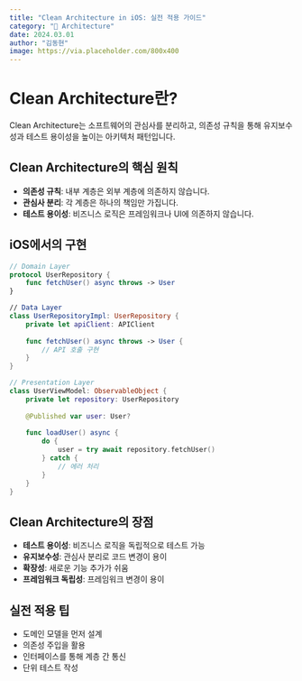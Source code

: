 ```yaml
---
title: "Clean Architecture in iOS: 실전 적용 가이드"
category: "🔧 Architecture"
date: 2024.03.01
author: "김동현"
image: https://via.placeholder.com/800x400
---
```


# Clean Architecture란?

Clean Architecture는 소프트웨어의 관심사를 분리하고, 의존성 규칙을 통해 유지보수성과 테스트 용이성을 높이는 아키텍처 패턴입니다.

## Clean Architecture의 핵심 원칙

* **의존성 규칙**: 내부 계층은 외부 계층에 의존하지 않습니다.
* **관심사 분리**: 각 계층은 하나의 책임만 가집니다.
* **테스트 용이성**: 비즈니스 로직은 프레임워크나 UI에 의존하지 않습니다.

## iOS에서의 구현

```swift
// Domain Layer
protocol UserRepository {
    func fetchUser() async throws -> User
}

// Data Layer
class UserRepositoryImpl: UserRepository {
    private let apiClient: APIClient
    
    func fetchUser() async throws -> User {
        // API 호출 구현
    }
}

// Presentation Layer
class UserViewModel: ObservableObject {
    private let repository: UserRepository
    
    @Published var user: User?
    
    func loadUser() async {
        do {
            user = try await repository.fetchUser()
        } catch {
            // 에러 처리
        }
    }
}
```

## Clean Architecture의 장점

* **테스트 용이성**: 비즈니스 로직을 독립적으로 테스트 가능
* **유지보수성**: 관심사 분리로 코드 변경이 용이
* **확장성**: 새로운 기능 추가가 쉬움
* **프레임워크 독립성**: 프레임워크 변경이 용이

## 실전 적용 팁

* 도메인 모델을 먼저 설계
* 의존성 주입을 활용
* 인터페이스를 통해 계층 간 통신
* 단위 테스트 작성 